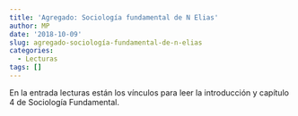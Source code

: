 ```yaml
---
title: 'Agregado: Sociología fundamental de N Elias'
author: MP
date: '2018-10-09'
slug: agregado-sociología-fundamental-de-n-elias
categories:
  - Lecturas
tags: []
---
```


En la entrada lecturas están los vínculos para leer la introducción y capítulo 4 de Sociología Fundamental. 

